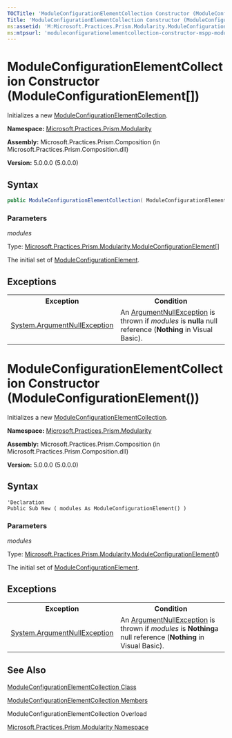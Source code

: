 ```yaml
---
TOCTitle: 'ModuleConfigurationElementCollection Constructor (ModuleConfigurationElement[])'
Title: 'ModuleConfigurationElementCollection Constructor (ModuleConfigurationElement[]) (Microsoft.Practices.Prism.Modularity)'
ms:assetid: 'M:Microsoft.Practices.Prism.Modularity.ModuleConfigurationElementCollection.\#ctor(Microsoft.Practices.Prism.Modularity.ModuleConfigurationElement[])'
ms:mtpsurl: 'moduleconfigurationelementcollection-constructor-mspp-modularity.md'
---
```



# ModuleConfigurationElementCollection Constructor (ModuleConfigurationElement[])

Initializes a new [ModuleConfigurationElementCollection](/patterns-practices/reference/moduleconfigurationelementcollection-class-mspp-modularity).

**Namespace:** [Microsoft.Practices.Prism.Modularity](/patterns-practices/reference/mspp-modularity-namespace)

**Assembly:** Microsoft.Practices.Prism.Composition (in Microsoft.Practices.Prism.Composition.dll)

**Version:** 5.0.0.0 (5.0.0.0)

## Syntax
```C#
public ModuleConfigurationElementCollection( ModuleConfigurationElement[] modules )
```

### Parameters

*modules*

Type: [Microsoft.Practices.Prism.Modularity.ModuleConfigurationElement](/patterns-practices/reference/moduleconfigurationelement-class-mspp-modularity)[]

The initial set of [ModuleConfigurationElement](/patterns-practices/reference/moduleconfigurationelement-class-mspp-modularity).

## Exceptions

<table><tbody><tr responsive="true"><th class="exceptionNameColumn" scope="col">Exception</th><th class="exceptionConditionColumn" scope="col">Condition</th></tr><tr><td data-th="Exception"><a href="http://msdn2.microsoft.com/en-us/library/27426hcy" target="_blank">System<span xmlns="">.</span>ArgumentNullException</a></td><td data-th="Condition">An <a href="http://msdn2.microsoft.com/en-us/library/27426hcy" target="_blank">ArgumentNullException</a> is thrown if <span class="parameter"><i>modules</i></span> is <span class="input"><span xmlns=""><strong>null</strong></span></span><span class="nu">a null reference (<span class="input"><strong>Nothing</strong></span> in Visual Basic)</span>.</td></tr></tbody></table>



# ModuleConfigurationElementCollection Constructor (ModuleConfigurationElement())

Initializes a new [ModuleConfigurationElementCollection](/patterns-practices/reference/moduleconfigurationelementcollection-class-mspp-modularity).

**Namespace:** [Microsoft.Practices.Prism.Modularity](/patterns-practices/reference/mspp-modularity-namespace)

**Assembly:** Microsoft.Practices.Prism.Composition (in Microsoft.Practices.Prism.Composition.dll)

**Version:** 5.0.0.0 (5.0.0.0)

## Syntax
```VB
'Declaration
Public Sub New ( modules As ModuleConfigurationElement() )
```

### Parameters

*modules*

Type: [Microsoft.Practices.Prism.Modularity.ModuleConfigurationElement](/patterns-practices/reference/moduleconfigurationelement-class-mspp-modularity)()

The initial set of [ModuleConfigurationElement](/patterns-practices/reference/moduleconfigurationelement-class-mspp-modularity).

## Exceptions

<table><tbody><tr responsive="true"><th class="exceptionNameColumn" scope="col">Exception</th><th class="exceptionConditionColumn" scope="col">Condition</th></tr><tr><td data-th="Exception"><a href="http://msdn2.microsoft.com/en-us/library/27426hcy" target="_blank">System<span xmlns="">.</span>ArgumentNullException</a></td><td data-th="Condition">An <a href="http://msdn2.microsoft.com/en-us/library/27426hcy" target="_blank">ArgumentNullException</a> is thrown if <span class="parameter"><i>modules</i></span> is <span class="input"><span xmlns=""><strong>Nothing</strong></span></span><span class="nu">a null reference (<span class="input"><strong>Nothing</strong></span> in Visual Basic)</span>.</td></tr></tbody></table>

## See Also

[ModuleConfigurationElementCollection Class](/patterns-practices/reference/moduleconfigurationelementcollection-class-mspp-modularity)

[ModuleConfigurationElementCollection Members](/patterns-practices/reference/moduleconfigurationelementcollection-members-mspp-modularity)

ModuleConfigurationElementCollection Overload

[Microsoft.Practices.Prism.Modularity Namespace](/patterns-practices/reference/moduleconfigurationelementcollection-members-mspp-modularity)

